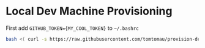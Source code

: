 # Local Dev Machine Provisioning


First add `GITHUB_TOKEN={MY_COOL_TOKEN}` to `~/.bashrc`

```bash
bash <( curl -s https://raw.githubusercontent.com/tomtomau/provision-dev/master/bootstrap.sh)
```



